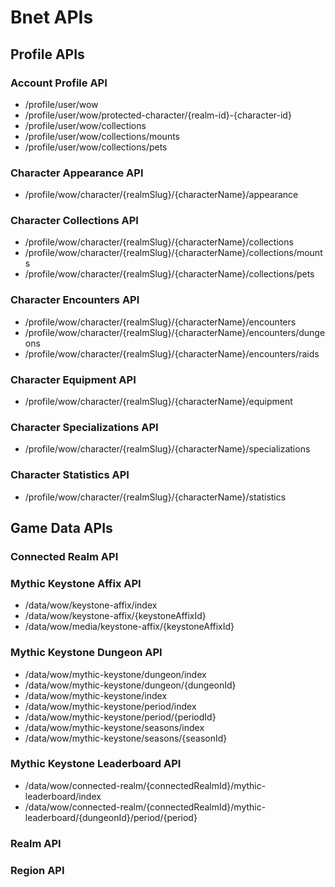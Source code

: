 # Bnet APIs

## Profile APIs

### Account Profile API

- /profile/user/wow
- /profile/user/wow/protected-character/{realm-id}-{character-id}
- /profile/user/wow/collections
- /profile/user/wow/collections/mounts
- /profile/user/wow/collections/pets

### Character Appearance API

- /profile/wow/character/{realmSlug}/{characterName}/appearance

### Character Collections API

- /profile/wow/character/{realmSlug}/{characterName}/collections
- /profile/wow/character/{realmSlug}/{characterName}/collections/mounts
- /profile/wow/character/{realmSlug}/{characterName}/collections/pets

### Character Encounters API

- /profile/wow/character/{realmSlug}/{characterName}/encounters
- /profile/wow/character/{realmSlug}/{characterName}/encounters/dungeons
- /profile/wow/character/{realmSlug}/{characterName}/encounters/raids

### Character Equipment API

- /profile/wow/character/{realmSlug}/{characterName}/equipment

### Character Specializations API

- /profile/wow/character/{realmSlug}/{characterName}/specializations

### Character Statistics API

- /profile/wow/character/{realmSlug}/{characterName}/statistics

## Game Data APIs

### Connected Realm API

### Mythic Keystone Affix API

- /data/wow/keystone-affix/index
- /data/wow/keystone-affix/{keystoneAffixId}
- /data/wow/media/keystone-affix/{keystoneAffixId}

### Mythic Keystone Dungeon API

- /data/wow/mythic-keystone/dungeon/index
- /data/wow/mythic-keystone/dungeon/{dungeonId}
- /data/wow/mythic-keystone/index
- /data/wow/mythic-keystone/period/index
- /data/wow/mythic-keystone/period/{periodId}
- /data/wow/mythic-keystone/seasons/index
- /data/wow/mythic-keystone/seasons/{seasonId}

### Mythic Keystone Leaderboard API

- /data/wow/connected-realm/{connectedRealmId}/mythic-leaderboard/index
- /data/wow/connected-realm/{connectedRealmId}/mythic-leaderboard/{dungeonId}/period/{period}

### Realm API

### Region API
